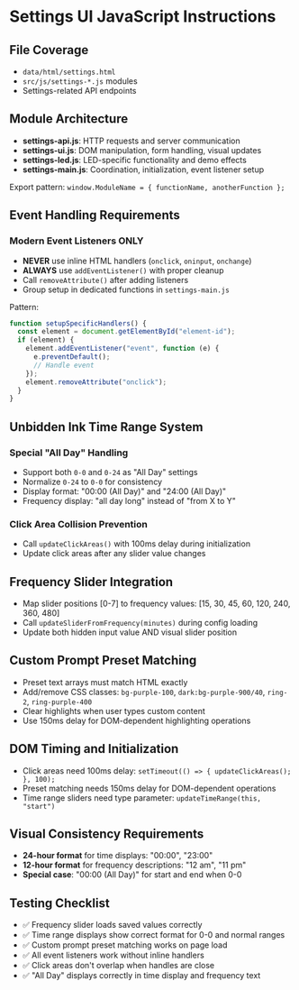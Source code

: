 # Settings UI JavaScript Instructions

## File Coverage
- `data/html/settings.html`
- `src/js/settings-*.js` modules
- Settings-related API endpoints

## Module Architecture
- **settings-api.js**: HTTP requests and server communication
- **settings-ui.js**: DOM manipulation, form handling, visual updates  
- **settings-led.js**: LED-specific functionality and demo effects
- **settings-main.js**: Coordination, initialization, event listener setup

Export pattern: `window.ModuleName = { functionName, anotherFunction };`

## Event Handling Requirements

### Modern Event Listeners ONLY
- **NEVER** use inline HTML handlers (`onclick`, `oninput`, `onchange`)
- **ALWAYS** use `addEventListener()` with proper cleanup
- Call `removeAttribute()` after adding listeners
- Group setup in dedicated functions in `settings-main.js`

Pattern:
```javascript
function setupSpecificHandlers() {
  const element = document.getElementById("element-id");
  if (element) {
    element.addEventListener("event", function (e) {
      e.preventDefault();
      // Handle event
    });
    element.removeAttribute("onclick");
  }
}
```

## Unbidden Ink Time Range System

### Special "All Day" Handling
- Support both `0-0` and `0-24` as "All Day" settings
- Normalize `0-24` to `0-0` for consistency
- Display format: "00:00 (All Day)" and "24:00 (All Day)"
- Frequency display: "all day long" instead of "from X to Y"

### Click Area Collision Prevention
- Call `updateClickAreas()` with 100ms delay during initialization
- Update click areas after any slider value changes

## Frequency Slider Integration
- Map slider positions [0-7] to frequency values: [15, 30, 45, 60, 120, 240, 360, 480]
- Call `updateSliderFromFrequency(minutes)` during config loading
- Update both hidden input value AND visual slider position

## Custom Prompt Preset Matching
- Preset text arrays must match HTML exactly
- Add/remove CSS classes: `bg-purple-100`, `dark:bg-purple-900/40`, `ring-2`, `ring-purple-400`
- Clear highlights when user types custom content
- Use 150ms delay for DOM-dependent highlighting operations

## DOM Timing and Initialization
- Click areas need 100ms delay: `setTimeout(() => { updateClickAreas(); }, 100);`
- Preset matching needs 150ms delay for DOM-dependent operations
- Time range sliders need type parameter: `updateTimeRange(this, "start")`

## Visual Consistency Requirements
- **24-hour format** for time displays: "00:00", "23:00"
- **12-hour format** for frequency descriptions: "12 am", "11 pm"
- **Special case**: "00:00 (All Day)" for start and end when 0-0

## Testing Checklist
- ✅ Frequency slider loads saved values correctly
- ✅ Time range displays show correct format for 0-0 and normal ranges
- ✅ Custom prompt preset matching works on page load
- ✅ All event listeners work without inline handlers
- ✅ Click areas don't overlap when handles are close
- ✅ "All Day" displays correctly in time display and frequency text
